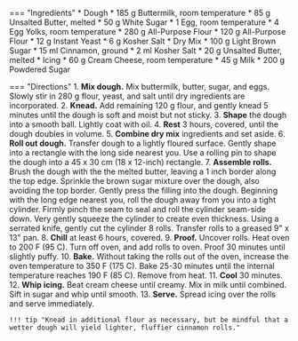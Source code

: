 === "Ingredients"
    * Dough
        * 185 g Buttermilk, room temperature
        * 85 g Unsalted Butter, melted
        * 50 g White Sugar
        * 1 Egg, room temperature
        * 4 Egg Yolks, room temperature
        * 280 g All-Purpose Flour
        * 120 g All-Purpose Flour
        * 12 g Instant Yeast
        * 6 g Kosher Salt
    * Dry Mix
        * 100 g Light Brown Sugar
        * 15 ml Cinnamon, ground
        * 2 ml Kosher Salt
    * 20 g Unsalted Butter, melted
    * Icing
        * 60 g Cream Cheese, room temperature
        * 45 g Milk
        * 200 g Powdered Sugar

=== "Directions"
    1. **Mix dough.** Mix buttermilk, butter, sugar, and eggs. Slowly stir in 280 g flour, yeast, and salt until dry ingredients are incorporated.
    2. **Knead.** Add remaining 120 g flour, and gently knead 5 minutes until the dough is soft and moist but not sticky.
    3. **Shape** the dough into a smooth ball. Lightly coat with oil.
    4. **Rest** 3 hours, covered, until the dough doubles in volume.
    5. **Combine dry mix** ingredients and set aside.
    6. **Roll out dough.** Transfer dough to a lightly floured surface. Gently shape into a rectangle with the long side nearest you. Use a rolling pin to shape the dough into a 45 x 30 cm (18 x 12-inch) rectangle.
    7. **Assemble rolls.** Brush the dough with the the melted butter, leaving a 1 inch border along the top edge. Sprinkle the brown sugar mixture over the dough, also avoiding the top border. Gently press the filling into the dough. Beginning with the long edge nearest you, roll the dough away from you into a tight cylinder. Firmly pinch the seam to seal and roll the cylinder seam-side down. Very gently squeeze the cylinder to create even thickness. Using a serrated knife, gently cut the cylinder 8 rolls. Transfer rolls to a greased 9" x 13" pan.
    8. **Chill** at least 6 hours, covered.
    9. **Proof.** Uncover rolls. Heat oven to 200 F (95 C). Turn off oven, and add rolls to oven. Proof 30 minutes until slightly puffy.
    10. **Bake.** Without taking the rolls out of the oven, increase the oven temperature to 350 F (175 C). Bake 25-30 minutes until the internal temperature reaches 190 F (85 C). Remove from heat.
    11. **Cool** 30 minutes.
    12. **Whip icing.** Beat cream cheese until creamy. Mix in milk until combined. Sift in sugar and whip until smooth.
    13. **Serve.** Spread icing over the rolls and serve immediately.

    !!! tip "Knead in additional flour as necessary, but be mindful that a wetter dough will yield lighter, fluffier cinnamon rolls."

[^1]:
    Brown, Alton. ["Overnight Cinnamon Rolls."](https://altonbrown.com/recipes/overnight-cinnamon-rolls/) *Alton Brown* October 2020. Accessed December 2020.
